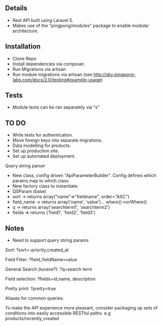 ## Details
- Rest API built using Laravel 5.
- Makes use of the "pingpong/modules" package to enable modular architecture.

## Installation

- Clone Repo
- Install dependencies via composer.
- Run Migrations via artisan
- Run module migrations via artisan (see http://sky.pingpong-labs.com/docs/2.0/testing#example-usage)

## Tests

- Module tests can be ran separately via "s"


## TO DO
- Write tests for authentication.
- Move foreign keys into separate migrations.
- Data modelling for products.
- Set up production site.
- Set up automated deployment.

Query string parser

- New class, config driven "ApiParameterBuilder". Config defines which params map to which class
- New factory class to instantiate:
 - QSParam (base)
 - sort -> returns array("name"=>"fieldname", order="ASC")
 - field_name -> returns array('name', 'value')... where()->orWhere()
 - q -> returns array('searchterm1', 'searchterm2')
 - fields => returns ('field1', 'field2', 'field3')

## Notes
 - Need to support query string params

Sort:
?sort=-priority,created_at

Field Filter:
?field_fieldName=value

General Search (lucene?):
?q=search term

Field selection:
?fields=id,name, description

Pretty print:
?pretty=true

Aliases for common queries:

To make the API experience more pleasant, consider packaging up sets of conditions into easily accessible RESTful paths. e.g products/recently_created

